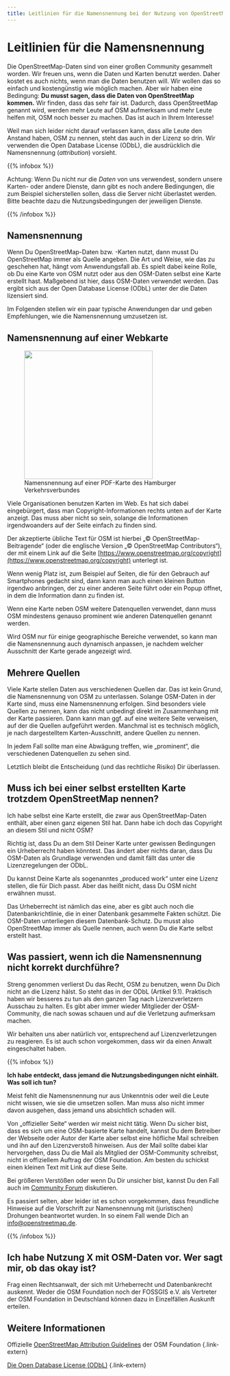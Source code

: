 ```yaml
---
title: Leitlinien für die Namensnennung bei der Nutzung von OpenStreetMap
---
```


# Leitlinien für die Namensnennung

Die OpenStreetMap-Daten sind von einer großen Community gesammelt worden. Wir
freuen uns, wenn die Daten und Karten benutzt werden. Daher kostet es auch
nichts, wenn man die Daten benutzen will. Wir wollen das so einfach und
kostengünstig wie möglich machen. Aber wir haben eine Bedingung: **Du musst
sagen, dass die Daten von OpenStreetMap kommen.** Wir finden, dass das sehr
fair ist. Dadurch, dass OpenStreetMap genannt wird, werden mehr Leute auf OSM
aufmerksam und mehr Leute helfen mit, OSM noch besser zu machen. Das ist auch
in Ihrem Interesse!

Weil man sich leider nicht darauf verlassen kann, dass alle Leute den Anstand
haben, OSM zu nennen, steht das auch in der Lizenz so drin. Wir verwenden die
Open Database License (ODbL), die ausdrücklich die Namensnennung
(*attribution*) vorsieht.

{{% infobox %}}

Achtung: Wenn Du nicht nur die *Daten* von uns verwendest, sondern unsere
Karten- oder andere Dienste, dann gibt es noch andere Bedingungen, die zum
Beispiel sicherstellen sollen, dass die Server nicht überlastet werden. Bitte
beachte dazu die Nutzungsbedingungen der jeweiligen Dienste.

{{% /infobox %}}

## Namensnennung

Wenn Du OpenStreetMap-Daten bzw. -Karten nutzt, dann musst Du OpenStreetMap
immer als Quelle angeben. Die Art und Weise, wie das zu geschehen hat, hängt
vom Anwendungsfall ab. Es spielt dabei keine Rolle, ob Du eine Karte von OSM
nutzt oder aus den OSM-Daten selbst eine Karte erstellt hast. Maßgebend ist
hier, dass OSM-Daten verwendet werden. Das ergibt sich aus der Open Database
License (ODbL) unter der die Daten lizensiert sind.

Im Folgenden stellen wir ein paar typische Anwendungen dar und geben
Empfehlungen, wie die Namensnennung umzusetzen ist.

## Namensnennung auf einer Webkarte

<figure class="float-right">
<a href="HVV-Karte-Buxtehude.jpg"><img src="HVV-Karte-Buxtehude-Namensnennung.jpg" width="300"/></a>
<figcaption>Namensnennung auf einer PDF-Karte des Hamburger Verkehrsverbundes</figcaption>
</figure>

Viele Organisationen benutzen Karten im Web. Es hat sich dabei eingebürgert,
dass man Copyright-Informationen rechts unten auf der Karte anzeigt. Das muss
aber nicht so sein, solange die Informationen irgendwoanders auf der Seite
einfach zu finden sind.

Der akzeptierte übliche Text für OSM ist hierbei „© OpenStreetMap-Beitragende“
(oder die englische Version „© OpenStreetMap Contributors“), der mit einem Link
auf die Seite
[https://www.openstreetmap.org/copyright](https://www.openstreetmap.org/copyright)
unterlegt ist.

Wenn wenig Platz ist, zum Beispiel auf Seiten, die für den Gebrauch auf
Smartphones gedacht sind, dann kann man auch einen kleinen Button irgendwo
anbringen, der zu einer anderen Seite führt oder ein Popup öffnet, in dem die
Information dann zu finden ist.

Wenn eine Karte neben OSM weitere Datenquellen verwendet, dann muss OSM
mindestens genauso prominent wie anderen Datenquellen genannt werden.

Wird OSM nur für einige geographische Bereiche verwendet, so kann man die
Namensnennung auch dynamisch anpassen, je nachdem welcher Ausschnitt der Karte
gerade angezeigt wird.

## Mehrere Quellen

Viele Karte stellen Daten aus verschiedenen Quellen dar. Das ist kein Grund,
die Namensnennung von OSM zu unterlassen. Solange OSM-Daten in der Karte sind,
muss eine Namensnennung erfolgen. Sind besonders viele Quellen zu nennen, kann
das nicht unbedingt direkt im Zusammenhang mit der Karte passieren. Dann kann
man ggf. auf eine weitere Seite verweisen, auf der die Quellen aufgeführt
werden. Manchmal ist es technisch möglich, je nach dargestelltem
Karten-Ausschnitt, andere Quellen zu nennen.

In jedem Fall sollte man eine Abwägung treffen, wie „prominent“, die
verschiedenen Datenquellen zu sehen sind.

Letztlich bleibt die Entscheidung (und das rechtliche Risiko) Dir überlassen.

## Muss ich bei einer selbst erstellten Karte trotzdem OpenStreetMap nennen?

Ich habe selbst eine Karte erstellt, die zwar aus OpenStreetMap-Daten enthält,
aber einen ganz eigenen Stil hat. Dann habe ich doch das Copyright an diesem
Stil und nicht OSM?

Richtig ist, dass Du an dem Stil Deiner Karte unter gewissen Bedingungen ein
Urheberrecht haben könntest. Das ändert aber nichts daran, dass Du OSM-Daten
als Grundlage verwenden und damit fällt das unter die Lizenzregelungen der
ODbL.

Du kannst Deine Karte als sogenanntes „produced work“ unter eine Lizenz
stellen, die für Dich passt. Aber das heißt nicht, dass Du OSM nicht erwähnen
musst.

Das Urheberrecht ist nämlich das eine, aber es gibt auch noch die
Datenbankrichtlinie, die in einer Datenbank gesammelte Fakten schützt. Die
OSM-Daten unterliegen diesem Datenbank-Schutz. Du musst also OpenStreetMap
immer als Quelle nennen, auch wenn Du die Karte selbst erstellt hast.

## Was passiert, wenn ich die Namensnennung nicht korrekt durchführe?

Streng genommen verlierst Du das Recht, OSM zu benutzen, wenn Du Dich nicht
an die Lizenz hälst. So steht das in der ODbL (Artikel 9.1). Praktisch haben
wir besseres zu tun als den ganzen Tag nach Lizenzverletzern Ausschau zu
halten. Es gibt aber immer wieder Mitglieder der OSM-Community, die nach sowas
schauen und auf die Verletzung aufmerksam machen.

Wir behalten uns aber natürlich vor, entsprechend auf Lizenzverletzungen zu
reagieren. Es ist auch schon vorgekommen, dass wir da einen Anwalt
eingeschaltet haben.

{{% infobox %}}

**Ich habe entdeckt, dass jemand die Nutzungsbedingungen nicht einhält. Was
soll ich tun?**

Meist fehlt die Namensnennung nur aus Unkenntnis oder weil die Leute nicht
wissen, wie sie die umsetzen sollen. Man muss also nicht immer davon ausgehen,
dass jemand uns absichtlich schaden will.

Von „offizieller Seite“ werden wir meist nicht tätig. Wenn Du sicher bist, dass
es sich um eine OSM-basierte Karte handelt, kannst Du dem Betreiber der
Webseite oder Autor der Karte aber selbst eine höfliche Mail schreiben und ihn
auf den Lizenzverstoß hinweisen. Aus der Mail sollte dabei klar hervorgehen,
dass Du die Mail als Mitglied der OSM-Community schreibst, nicht in offiziellem
Auftrag der OSM Foundation. Am besten du schickst einen kleinen Text mit Link
auf diese Seite.

Bei größeren Verstößen oder wenn Du Dir unsicher bist, kannst Du den Fall
auch im [Community Forum](https://community.openstreetmap.org/c/communities/de/56)
diskutieren.

Es passiert selten, aber leider ist es schon vorgekommen, dass freundliche
Hinweise auf die Vorschrift zur Namensnennung mit (juristischen) Drohungen
beantwortet wurden. In so einem Fall wende Dich an
[info@openstreetmap.de](mailto:info@openstreetmap.de).

{{% /infobox %}}

## Ich habe Nutzung X mit OSM-Daten vor. Wer sagt mir, ob das okay ist?

Frag einen Rechtsanwalt, der sich mit Urheberrecht und Datenbankrecht auskennt.
Weder die OSM Foundation noch der FOSSGIS e.V. als Vertreter der OSM Foundation
in Deutschland können dazu in Einzelfällen Auskunft erteilen.

## Weitere Informationen

Offizielle [OpenStreetMap Attribution
Guidelines](https://osmfoundation.org/wiki/Licence/Attribution_Guidelines) der
OSM Foundation
{.link-extern}

[Die Open Database License (ODbL)](https://opendatacommons.org/licenses/odbl/)
{.link-extern}

